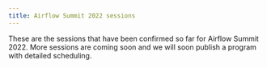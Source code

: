 ```yaml
---
title: Airflow Summit 2022 sessions
---
```


These are the sessions that have been confirmed so far for Airflow Summit 2022. More sessions are coming soon and we will soon publish a program with detailed scheduling.

